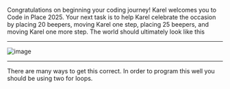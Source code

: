 Congratulations on beginning your coding journey! Karel welcomes you to Code in Place 2025. Your next task is to help Karel celebrate the occasion by placing 20 beepers, moving Karel one step, placing 25 beepers, and moving Karel one more step. The world should ultimately look like this

---

![image](https://github.com/user-attachments/assets/2481cf5e-932f-463c-ae96-965d2c8b41da)

---

There are many ways to get this correct. In order to program this well you should be using two for loops.
